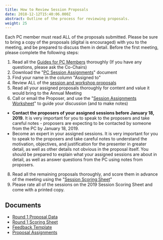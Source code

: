 ```yaml
---
title: How to Review Session Proposals
date: 2018-12-12T15:40:06.000Z
abstract: Outline of the process for reviewing proposals.
weight: 25
---
```

Each PC member must read ALL of the proposals submitted. Please be sure to bring a copy of the proposals (digital is encouraged) with you to the meeting, and be prepared to discuss them in detail. Before the first meeting, please complete the following steps:

1. Read all the [Guides for PC Members](/pc-materials/) thoroughly (If you have any questions, please ask the Co-Chairs)
2. Download the "[PC Session Assignments](https://pc.westmuse.org/docs/WMA2019_assignments.xlsx)" document
3. Find your name in the column "Assigned to"
4. Review ALL of the [session and workshop proposals](https://pc.westmuse.org/proposals/)
5. Read all your assigned proposals thoroughly for content and value it would bring to the Annual Meeting
6. Call or email the Proposer, and use the "[Session Assignments Worksheet](https://westmuse.org/sites/westmuse.org/files/documents/Session_Assignment_Worksheet.pdf)" to guide your discussion (and to make notes)

* **Contact the proposers of your assigned sessions before January 18, 2019.** It is very important for you to speak to the proposers and take careful notes - proposers are expecting to be contacted by someone from the PC by January 18, 2019.
* Become an expert in your assigned sessions. It is very important for you to speak to the proposers and take careful notes to understand the motivation, objectives, and justification for the presenter in greater detail, as well as other details not obvious in the proposal itself. You should be prepared to explain what your assigned sessions are about in detail, as well as answer questions from the PC using notes from proposers.

8. Read all the remaining proposals thoroughly, and score them in advance of the meeting using the "[Session Scoring Sheet](https://pc.westmuse.org/docs/WMA2019_Round1_ScoringSheet.xlsx)"
9. Please rate all of the sessions on the 2019 Session Scoring Sheet and come with a printed copy.

## Documents

* [Round 1 Proposal Data](/docs/WMA2019_Round1_ProposalData.xlsx)
* [Round 1 Scoring Sheet](/docs/WMA2019_Round1_ScoringSheet.xlsx)
* [Feedback Template](/docs/WMA2019_Feedback-Template.docx)
* [Proposal Assignments](/docs/WMA2019_assignments.xlsx)
